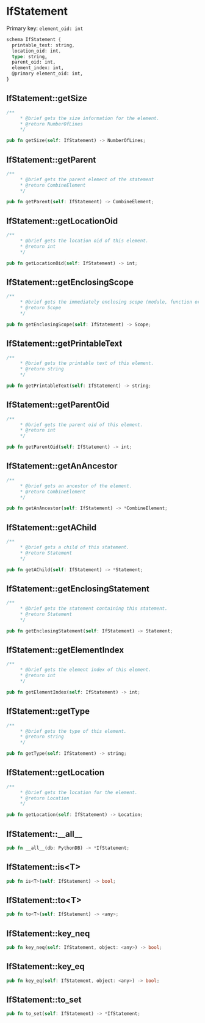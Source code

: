 # IfStatement

Primary key: `element_oid: int`

```rust
schema IfStatement {
  printable_text: string,
  location_oid: int,
  type: string,
  parent_oid: int,
  element_index: int,
  @primary element_oid: int,
}
```
## IfStatement::getSize

```rust
/**
     * @brief gets the size information for the element.
     * @return NumberOfLines
     */
```
```rust
pub fn getSize(self: IfStatement) -> NumberOfLines;
```
## IfStatement::getParent

```rust
/**
     * @brief gets the parent element of the statement
     * @return CombineElement 
     */
```
```rust
pub fn getParent(self: IfStatement) -> CombineElement;
```
## IfStatement::getLocationOid

```rust
/**
     * @brief gets the location oid of this element.
     * @return int
     */
```
```rust
pub fn getLocationOid(self: IfStatement) -> int;
```
## IfStatement::getEnclosingScope

```rust
/**
     * @brief gets the immediately enclosing scope (module, function or class) whose body contains this statement.
     * @return Scope 
     */
```
```rust
pub fn getEnclosingScope(self: IfStatement) -> Scope;
```
## IfStatement::getPrintableText

```rust
/**
     * @brief gets the printable text of this element.
     * @return string
     */
```
```rust
pub fn getPrintableText(self: IfStatement) -> string;
```
## IfStatement::getParentOid

```rust
/**
     * @brief gets the parent oid of this element.
     * @return int
     */
```
```rust
pub fn getParentOid(self: IfStatement) -> int;
```
## IfStatement::getAnAncestor

```rust
/**
     * @brief gets an ancestor of the element.
     * @return CombineElement 
     */
```
```rust
pub fn getAnAncestor(self: IfStatement) -> *CombineElement;
```
## IfStatement::getAChild

```rust
/**
     * @brief gets a child of this statement.
     * @return Statement 
     */
```
```rust
pub fn getAChild(self: IfStatement) -> *Statement;
```
## IfStatement::getEnclosingStatement

```rust
/**
     * @brief gets the statement containing this statement.
     * @return Statement 
     */
```
```rust
pub fn getEnclosingStatement(self: IfStatement) -> Statement;
```
## IfStatement::getElementIndex

```rust
/**
     * @brief gets the element index of this element.
     * @return int
     */
```
```rust
pub fn getElementIndex(self: IfStatement) -> int;
```
## IfStatement::getType

```rust
/**
     * @brief gets the type of this element.
     * @return string
     */
```
```rust
pub fn getType(self: IfStatement) -> string;
```
## IfStatement::getLocation

```rust
/**
     * @brief gets the location for the element.
     * @return Location
     */
```
```rust
pub fn getLocation(self: IfStatement) -> Location;
```
## IfStatement::\_\_all\_\_

```rust
pub fn __all__(db: PythonDB) -> *IfStatement;
```
## IfStatement::is\<T\>

```rust
pub fn is<T>(self: IfStatement) -> bool;
```
## IfStatement::to\<T\>

```rust
pub fn to<T>(self: IfStatement) -> <any>;
```
## IfStatement::key\_neq

```rust
pub fn key_neq(self: IfStatement, object: <any>) -> bool;
```
## IfStatement::key\_eq

```rust
pub fn key_eq(self: IfStatement, object: <any>) -> bool;
```
## IfStatement::to\_set

```rust
pub fn to_set(self: IfStatement) -> *IfStatement;
```
